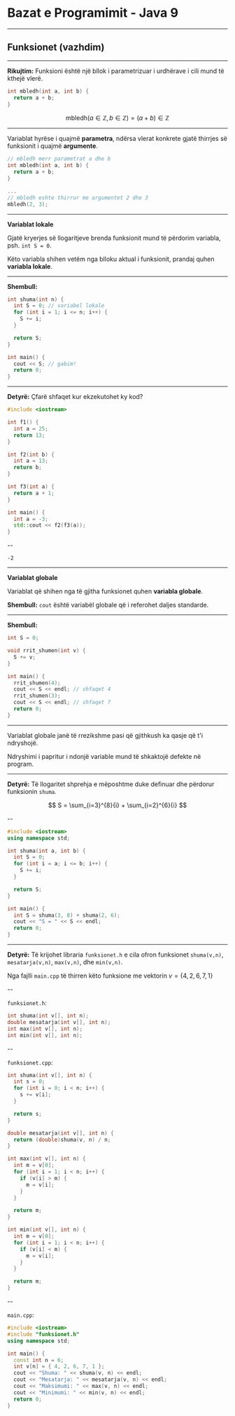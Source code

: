 # Bazat e Programimit - Java 9

---

## Funksionet (vazhdim)

---

**Rikujtim:** Funksioni është një bllok i parametrizuar i urdhërave i cili mund të kthejë vlerë.

```cpp
int mbledh(int a, int b) {
  return a + b;
}
```

$$
\text{mbledh}(a \in \mathbb{Z} , b \in \mathbb{Z}) = (a + b) \in \mathbb{Z}
$$

---

Variablat hyrëse i quajmë **parametra**, ndërsa vlerat konkrete gjatë thirrjes së funksionit i quajmë **argumente**.

```cpp
// mbledh merr parametrat a dhe b
int mbledh(int a, int b) {
  return a + b;
}

...
// mbledh eshte thirrur me argumentet 2 dhe 3
mbledh(2, 3);
```

---

**Variablat lokale**

Gjatë kryerjes së llogaritjeve brenda funksionit mund të përdorim variabla, psh. `int S = 0`.

Këto variabla shihen vetëm nga blloku aktual i funksionit, prandaj quhen **variabla lokale**.

---

**Shembull:**

```cpp
int shuma(int n) {
  int S = 0; // variabel lokale
  for (int i = 1; i <= n; i++) {
    S += i;
  }

  return S;
}

int main() {
  cout << S; // gabim!
  return 0;
}
```

---

**Detyrë:** Çfarë shfaqet kur ekzekutohet ky kod?

```cpp
#include <iostream>

int f1() {
  int a = 25;
  return 13;
}

int f2(int b) {
  int a = 13;
  return b;
}

int f3(int a) {
  return a + 1;
}

int main() {
  int a = -3;
  std::cout << f2(f3(a));
}
```

--

```text
-2
```

---

**Variablat globale**

Variablat që shihen nga të gjitha funksionet quhen **variabla globale**.

**Shembull:** `cout` është variabël globale që i referohet daljes standarde.

---

**Shembull:**

```cpp
int S = 0;

void rrit_shumen(int v) {
  S += v;
}

int main() {
  rrit_shumen(4);
  cout << S << endl; // shfaqet 4
  rrit_shumen(3);
  cout << S << endl; // shfaqet 7
  return 0;
}
```

---

Variablat globale janë të rrezikshme pasi që gjithkush ka qasje që t'i ndryshojë.

Ndryshimi i papritur i ndonjë variable mund të shkaktojë defekte në program.

---

**Detyrë:** Të llogaritet shprehja e mëposhtme duke definuar dhe përdorur funksionin `shuma`.

$$
S = \sum_{i=3}^{8}{i} + \sum_{i=2}^{6}{i}
$$

--

```cpp
#include <iostream>
using namespace std;

int shuma(int a, int b) {
  int S = 0;
  for (int i = a; i <= b; i++) {
    S += i;
  }

  return S;
}

int main() {
  int S = shuma(3, 8) + shuma(2, 6);
  cout << "S = " << S << endl;
  return 0;
}
```

---

**Detyrë:** Të krijohet libraria `funksionet.h` e cila ofron funksionet `shuma(v,n)`, `mesatarja(v,n)`, `max(v,n)`, dhe `min(v,n)`.

Nga fajlli `main.cpp` të thirren këto funksione me vektorin $v=\lbrace 4, 2, 6, 7, 1 \rbrace$

--

`funksionet.h`:

```cpp
int shuma(int v[], int n);
double mesatarja(int v[], int n);
int max(int v[], int n);
int min(int v[], int n);
```

--

`funksionet.cpp`:

```cpp
int shuma(int v[], int n) {
  int s = 0;
  for (int i = 0; i < n; i++) {
    s += v[i];
  }

  return s;
}

double mesatarja(int v[], int n) {
  return (double)shuma(v, n) / n;
}

int max(int v[], int n) {
  int m = v[0];
  for (int i = 1; i < n; i++) {
    if (v[i] > m) {
      m = v[i];
    }
  }

  return m;
}

int min(int v[], int n) {
  int m = v[0];
  for (int i = 1; i < n; i++) {
    if (v[i] < m) {
      m = v[i];
    }
  }

  return m;
}
```

--

`main.cpp`:

```cpp
#include <iostream>
#include "funksionet.h"
using namespace std;

int main() {
  const int n = 6;
  int v[n] = { 4, 2, 6, 7, 1 };
  cout << "Shuma: " << shuma(v, n) << endl;
  cout << "Mesatarja: " << mesatarja(v, n) << endl;
  cout << "Maksimumi: " << max(v, n) << endl;
  cout << "Minimumi: " << min(v, n) << endl;
  return 0;
}
```
